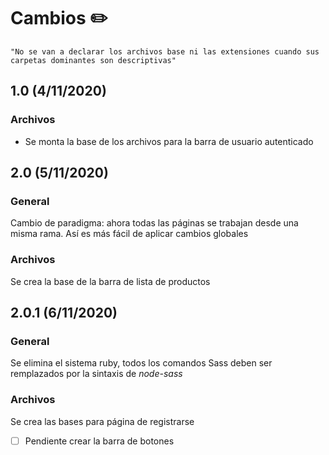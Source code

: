 # Cambios ✏️
    "No se van a declarar los archivos base ni las extensiones cuando sus carpetas dominantes son descriptivas"
## 1.0 (4/11/2020)
### **Archivos**
* Se monta la base de los archivos para la barra de usuario autenticado

## 2.0 (5/11/2020)
### **General**
Cambio de paradigma: ahora todas las páginas se trabajan desde una misma rama. Así es más fácil de aplicar cambios globales
### **Archivos**
Se crea la base de la barra de lista de productos

## 2.0.1 (6/11/2020)
### **General**
Se elimina el sistema ruby, todos los comandos Sass deben ser remplazados por la sintaxis de _node-sass_

### **Archivos**
Se crea las bases para página de registrarse 

- [ ]  Pendiente crear la barra de botones


